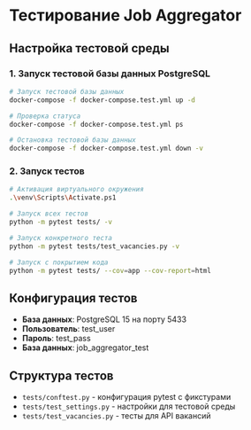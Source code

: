 # Тестирование Job Aggregator

## Настройка тестовой среды

### 1. Запуск тестовой базы данных PostgreSQL

```bash
# Запуск тестовой базы данных
docker-compose -f docker-compose.test.yml up -d

# Проверка статуса
docker-compose -f docker-compose.test.yml ps

# Остановка тестовой базы данных
docker-compose -f docker-compose.test.yml down -v
```

### 2. Запуск тестов

```bash
# Активация виртуального окружения
.\venv\Scripts\Activate.ps1

# Запуск всех тестов
python -m pytest tests/ -v

# Запуск конкретного теста
python -m pytest tests/test_vacancies.py -v

# Запуск с покрытием кода
python -m pytest tests/ --cov=app --cov-report=html
```

## Конфигурация тестов

- **База данных**: PostgreSQL 15 на порту 5433
- **Пользователь**: test_user
- **Пароль**: test_pass
- **База данных**: job_aggregator_test

## Структура тестов

- `tests/conftest.py` - конфигурация pytest с фикстурами
- `tests/test_settings.py` - настройки для тестовой среды
- `tests/test_vacancies.py` - тесты для API вакансий


